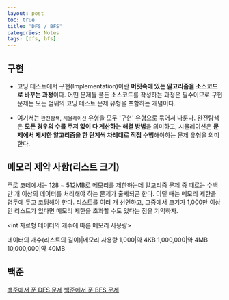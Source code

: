 ```yaml
---
layout: post
toc: true
title: "DFS / BFS"
categories: Notes
tags: [dfs, bfs]
---
```


## 구현

- 코딩 테스트에서 구현(Implementation)이란 **머릿속에 있는 알고리즘을 소스코드로 바꾸는 과정**이다. 어떤 문제들 풀든 소스코드를 작성하는 과정은 필수이므로 구현 문제는 모든 범위의 코딩 테스트 문제 유형을 포함하는 개념이다.

- 여기서는 `완전탐색`, `시뮬레이션` 유형을 모두 '구현' 유형으로 묶어서 다룬다. 완전탐색은 **모든 경우의 수를 주저 없이 다 계산하는 해결 방법**을 의미하고, 시뮬레이션은 **문제에서 제시한 알고리즘을 한 단계씩 차례대로 직접 수행**해야하는 문제 유형을 의미한다.


## 메모리 제약 사항(리스트 크기)

주로 코테에서는 128 ~ 512MB로 메모리를 제한하는데 알고리즘 문제 중 때로는 수백만 개 이상의 데이터를 처리해야 하는 문제가 출제되곤 한다. 이럴 때는 메모리 제한을 염두에 두고 코딩해야 한다. 리스트를 여러 개 선언하고, 그중에서 크기가 1,000만 이상인 리스트가 있다면 메모리 제한을 초과할 수도 있다는 점을 기억하자.

<int 자료형 데이터의 개수에 따른 메모리 사용량>

데이터의 개수(리스트의 길이)|메모리 사용량
1,000|약 4KB
1,000,000|약 4MB
10,000,000|약 40MB


## 백준

[백준에서 푼 DFS 문제](https://www.acmicpc.net/problemset?sort=solvedac_desc&submit=ac&algo=127&algo_if=and)
[백준에서 푼 BFS 문제](https://www.acmicpc.net/problemset?sort=solvedac_desc&submit=ac&algo=126&algo_if=and)
